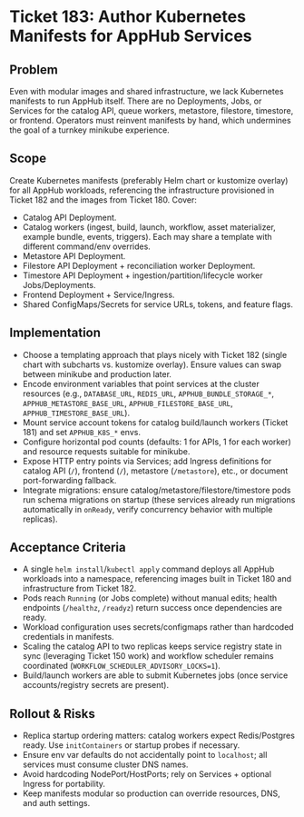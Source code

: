 # Ticket 183: Author Kubernetes Manifests for AppHub Services

## Problem
Even with modular images and shared infrastructure, we lack Kubernetes manifests to run AppHub itself. There are no Deployments, Jobs, or Services for the catalog API, queue workers, metastore, filestore, timestore, or frontend. Operators must reinvent manifests by hand, which undermines the goal of a turnkey minikube experience.

## Scope
Create Kubernetes manifests (preferably Helm chart or kustomize overlay) for all AppHub workloads, referencing the infrastructure provisioned in Ticket 182 and the images from Ticket 180. Cover:
- Catalog API Deployment.
- Catalog workers (ingest, build, launch, workflow, asset materializer, example bundle, events, triggers). Each may share a template with different command/env overrides.
- Metastore API Deployment.
- Filestore API Deployment + reconciliation worker Deployment.
- Timestore API Deployment + ingestion/partition/lifecycle worker Jobs/Deployments.
- Frontend Deployment + Service/Ingress.
- Shared ConfigMaps/Secrets for service URLs, tokens, and feature flags.

## Implementation
- Choose a templating approach that plays nicely with Ticket 182 (single chart with subcharts vs. kustomize overlay). Ensure values can swap between minikube and production later.
- Encode environment variables that point services at the cluster resources (e.g., `DATABASE_URL`, `REDIS_URL`, `APPHUB_BUNDLE_STORAGE_*`, `APPHUB_METASTORE_BASE_URL`, `APPHUB_FILESTORE_BASE_URL`, `APPHUB_TIMESTORE_BASE_URL`).
- Mount service account tokens for catalog build/launch workers (Ticket 181) and set `APPHUB_K8S_*` envs.
- Configure horizontal pod counts (defaults: 1 for APIs, 1 for each worker) and resource requests suitable for minikube.
- Expose HTTP entry points via Services; add Ingress definitions for catalog API (`/`), frontend (`/`), metastore (`/metastore`), etc., or document port-forwarding fallback.
- Integrate migrations: ensure catalog/metastore/filestore/timestore pods run schema migrations on startup (these services already run migrations automatically in `onReady`, verify concurrency behavior with multiple replicas).

## Acceptance Criteria
- A single `helm install`/`kubectl apply` command deploys all AppHub workloads into a namespace, referencing images built in Ticket 180 and infrastructure from Ticket 182.
- Pods reach `Running` (or Jobs complete) without manual edits; health endpoints (`/healthz`, `/readyz`) return success once dependencies are ready.
- Workload configuration uses secrets/configmaps rather than hardcoded credentials in manifests.
- Scaling the catalog API to two replicas keeps service registry state in sync (leveraging Ticket 150 work) and workflow scheduler remains coordinated (`WORKFLOW_SCHEDULER_ADVISORY_LOCKS=1`).
- Build/launch workers are able to submit Kubernetes jobs (once service accounts/registry secrets are present).

## Rollout & Risks
- Replica startup ordering matters: catalog workers expect Redis/Postgres ready. Use `initContainers` or startup probes if necessary.
- Ensure env var defaults do not accidentally point to `localhost`; all services must consume cluster DNS names.
- Avoid hardcoding NodePort/HostPorts; rely on Services + optional Ingress for portability.
- Keep manifests modular so production can override resources, DNS, and auth settings.
